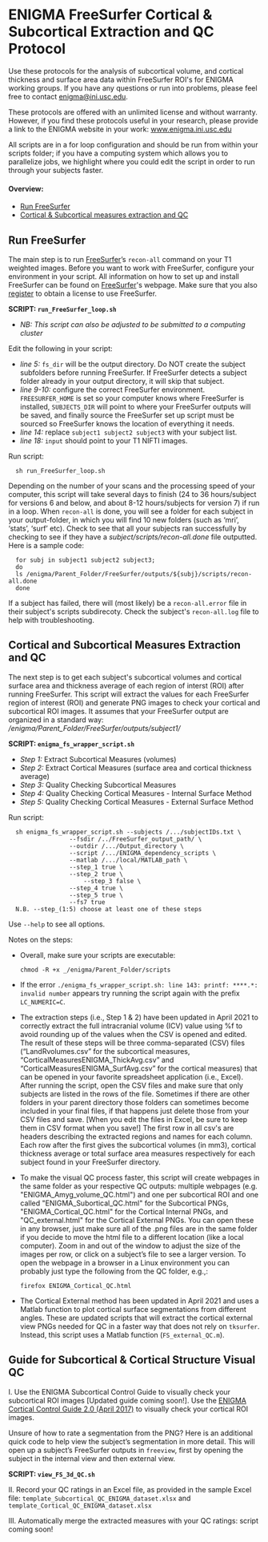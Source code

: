 # ENIGMA FreeSurfer Cortical & Subcortical Extraction and QC Protocol
Use these protocols for the analysis of subcortical volume, and cortical thickness and surface area data within FreeSurfer ROI's for ENIGMA working groups. If you have any questions or run into problems, please feel free to contact enigma@ini.usc.edu.

These protocols are offered with an unlimited license and without warranty. However, if you find these protocols useful in your research, please provide a link to the ENIGMA website in your work: www.enigma.ini.usc.edu

All scripts are in a for loop configuration and should be run from within your scripts folder; if you have a computing system which allows you to parallelize jobs, we highlight where you could edit the script in order to run through your subjects faster. 

#### Overview:
* [Run FreeSurfer](#run-freesurfer)
* [Cortical & Subcortical measures extraction and QC](#cortical-and-subcortical-measures-extraction-and-qc)

## Run FreeSurfer
The main step is to run [FreeSurfer](http://surfer.nmr.mgh.harvard.edu/fswiki/recon-all)’s `recon-all` command on your T1 weighted images. Before you want to work with FreeSurfer, configure your environment in your script. All information on how to set up and install FreeSurfer can be found on [FreeSurfer](https://surfer.nmr.mgh.harvard.edu/fswiki/QuickInstall)'s webpage. Make sure that you also [register](https://surfer.nmr.mgh.harvard.edu/registration.html) to obtain a license to use FreeSurfer.

**SCRIPT: `run_FreeSurfer_loop.sh`**
* _NB: This script can also be adjusted to be submitted to a computing cluster_

Edit the following in your script: 
* _line 5:_ `fs_dir` will be the output directory. Do NOT create the subject subfolders before running FreeSurfer. If FreeSurfer detects a subject folder already in your output directory, it will skip that subject. 
* _line 9-10:_ configure the correct FreeSurfer environment. `FREESURFER_HOME` is set so your computer knows where FreeSurfer is installed, `SUBJECTS_DIR` will point to where your FreeSurfer outputs will be saved, and finally source the FreeSurfer set up script must be sourced so FreeSurfer knows the location of everything it needs.
* _line 14:_ replace `subject1 subject2 subject3` with your subject list.
* _line 18:_ `input` should point to your T1 NIFTI images.

Run script: 

      sh run_FreeSurfer_loop.sh

Depending on the number of your scans and the processing speed of your computer, this script will take several days to finish (24 to 36 hours/subject for versions 6 and below, and about 8-12 hours/subjects for version 7) if run in a loop. When `recon-all` is done, you will see a folder for each subject in your output-folder, in which you will find 10 new folders (such as ‘mri’, ‘stats’, ‘surf’ etc). Check to see that all your subjects ran successfully by checking to see if they have a _subject/scripts/recon-all.done_ file outputted. Here is a sample code: 

      for subj in subject1 subject2 subject3;
      do
      ls /enigma/Parent_Folder/FreeSurfer/outputs/${subj}/scripts/recon-all.done
      done

If a subject has failed, there will (most likely) be a `recon-all.error` file in their subject's scripts subdirecoty. Check the subject's `recon-all.log` file to help with troubleshooting.   

## Cortical and Subcortical Measures Extraction and QC

The next step is to get each subject's subcortical volumes and cortical surface area and thickness average of each region of interst (ROI) after running FreeSurfer. This script will extract the values for each FreeSurfer region of interest (ROI) and generate PNG images to check your cortical and subcortical ROI images. It assumes that your FreeSurfer output are organized in a standard way: _/enigma/Parent_Folder/FreeSurfer/outputs/subject1/_

**SCRIPT: `enigma_fs_wrapper_script.sh`**

* _Step 1:_ Extract Subcortical Measures (volumes)
* _Step 2:_ Extract Cortical Measures (surface area and cortical thickness average)
* _Step 3:_ Quality Checking Subcortical Measures
* _Step 4:_ Quality Checking Cortical Measures - Internal Surface Method
* _Step 5:_ Quality Checking Cortical Measures - External Surface Method


Run script:

      sh enigma_fs_wrapper_script.sh --subjects /.../subjectIDs.txt \
				     --fsdir /../FreeSurfer_output_path/ \
				     --outdir /.../Output_directory \
				     --script /.../ENIGMA_dependency_scripts \
				     --matlab /.../local/MATLAB_path \
				     --step_1 true \
				     --step_2 true \
			             --step_3 false \
				     --step_4 true \
				     --step_5 true \
				     --fs7 true 
      N.B. --step_(1:5) choose at least one of these steps 

Use `--help` to see all options.


Notes on the steps: 
* Overall, make sure your scripts are executable:

      chmod -R +x _/enigma/Parent_Folder/scripts
* If the error `./enigma_fs_wrapper_script.sh: line 143: printf: ****.*: invalid number` appears try running the script again with the prefix `LC_NUMERIC=C`.
* The extraction steps (i.e., Step 1 & 2) have been updated in April 2021 to correctly extract the full intracranial volume (ICV) value using %f to avoid rounding up of the values when the CSV is opened and edited. The result of these steps will be three comma-separated (CSV) files (“LandRvolumes.csv” for the subcortical measures, “CorticalMeasuresENIGMA_ThickAvg.csv” and “CorticalMeasuresENIGMA_SurfAvg.csv” for the cortical measures) that can be opened in your favorite spreadsheet application (i.e., Excel). After running the script, open the CSV files and make sure that only subjects are listed in the rows of the file. Sometimes if there are other folders in your parent directory those folders can sometimes become included in your final files, if that happens just delete those from your CSV files and save. [When you edit the files in Excel, be sure to keep them in CSV format when you save!] The first row in all csv's are headers describing the extracted regions and names for each column. Each row after the first gives the subcortical volumes (in mm3), cortical thickness average or total surface area measures respectively for each subject found in your FreeSurfer directory.  
* To make the visual QC process faster, this script will create webpages in the same folder as your respective QC outputs: multiple webpages (e.g. "ENIGMA_Amyg_volume_QC.html") and one per subcortical ROI and one called "ENIGMA_Subortical_QC.html" for the Subcortical PNGs, "ENIGMA_Cortical_QC.html" for the Cortical Internal PNGs, and "QC_external.html" for the Cortical External PNGs.
You can open these in any browser, just make sure all of the .png files are in the same folder if you decide to move the html file to a different location (like a local computer). Zoom in and out of the window to adjust the size of the images per row, or click on a subject’s file to see a larger version. To open the webpage in a browser in a Linux environment you can probably just type the following from the QC folder, e.g.,:

      firefox ENIGMA_Cortical_QC.html
      
* The Cortical External method has been updated in April 2021 and uses a Matlab function to plot cortical surface segmentations from different angles. These are updated scripts that will extract the cortical external view PNGs needed for QC in a faster way that does not rely on `tksurfer`. Instead, this script uses a Matlab function (`FS_external_QC.m`).

## Guide for Subcortical & Cortical Structure Visual QC 

I.	Use the ENIGMA Subcortical Control Guide to visually check your subcortical ROI images [Updated guide coming soon!]. Use the [ENIGMA Cortical Control Guide 2.0 (April 2017)](https://drive.google.com/file/d/1P4z42tNPRwwX3U7-L_wsPkxsatGLZaCJ/) to visually check your cortical ROI images.

Unsure of how to rate a segmentation from the PNG? Here is an additional quick code to help view the subject’s segmentation in more detail. This will open up a subject’s FreeSurfer outputs in `freeview`, first by opening the subject in the internal view and then external view.

**SCRIPT: `view_FS_3d_QC.sh`**

II.	Record your QC ratings in an Excel file, as provided in the sample Excel file: `template_Subcortical_QC_ENIGMA_dataset.xlsx` and `template_Cortical_QC_ENIGMA_dataset.xlsx`

III.	Automatically merge the extracted measures with your QC ratings: script coming soon!
<!--- edit_spreadsheet_subcortical.ipynb. This Jupyter Notebook will automatically replace the FreeSurfer measures with NA's if they have been failed by a QC user. You will need to edit the input and output CSV paths in the script. The input is a CSV containing FreeSurfer generated values and your QC sheet. Specifically, the user needs to append the following three CSV's into one, with the subject ID's listed in Column A: (1) Subcortical_QC_ENIGMA_dataset.xlsx, (2) LandRvolumes.csv. The QC notation must follow the rule outlined in the ENIGMA Subcortical QC guide (coming soon) where the QC user will note 1 under each ROI that needs to be failed. If a subject has failed completely, make sure the ICV is also NA’ed. Here is an example file: Subcortical_QC_ENIGMA_dataset_and measures_merged.csv --->
<!--- `edit_spreadsheet_cortical.ipynb`. This Jupyter Notebook will automatically replace the FreeSurfer measures with NA's if they have been failed by a QC user. You will need to edit the input and output CSV paths in the script. The input is a CSV containing FreeSurfer generated values and your QC sheet. Specifically, the user needs to append the following three CSV's into one, with the subject ID's listed in Column A: 1) CorticalMeasuresENIGMA_SurfAvg.csv, 2) CorticalMeasuresENIGMA_ThickAvg.csv, and 3) Cortical_QC_ENIGMA_dataset.xlsx. The QC notation must follow the rule outlined in the ENIGMA Cortical QC guide (upd. 2017) where the QC user will note R, L or R/L  under each ROI depending on if the right, left or both hemisphere ROI failed. e (i.e., R, L or R/L). Also note that columns LThickness, RThickness, LSurfArea, RSurfArea and ICV appear in both CorticalMeasuresENIGMA_ThickAvg.csv and CorticalMeasuresENIGMA_SurfAvg.csv, but you only need to include them once in the merged CSV. If a subject has failed completely, make sure the LThickness, RThickness, LSurfArea, RSurfArea and ICV are also NA’ed. Here is an example file: Cortical_QC_ENIGMA_dataset_and_measures_merged.csv --->

